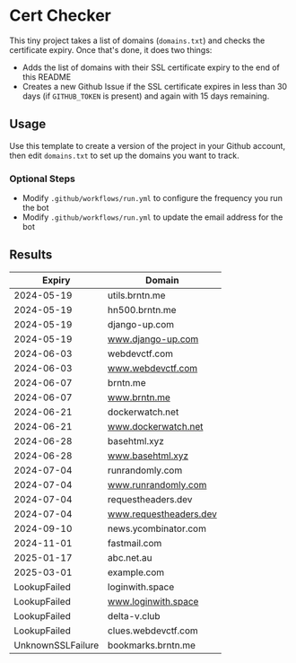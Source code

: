 # Cert Checker

This tiny project takes a list of domains (`domains.txt`) and checks the certificate expiry. Once that's done, it does two things:

- Adds the list of domains with their SSL certificate expiry to the end of this README
- Creates a new Github Issue if the SSL certificate expires in less than 30 days (if `GITHUB_TOKEN` is present) and again with 15 days remaining.


## Usage

Use this template to create a version of the project in your Github account, then edit `domains.txt` to set up the domains you want to track.


### Optional Steps

- Modify `.github/workflows/run.yml` to configure the frequency you run the bot
- Modify `.github/workflows/run.yml` to update the email address for the bot

## Results

| Expiry    | Domain   |
|-----------|----------|
| 2024-05-19 | utils.brntn.me |
| 2024-05-19 | hn500.brntn.me |
| 2024-05-19 | django-up.com |
| 2024-05-19 | www.django-up.com |
| 2024-06-03 | webdevctf.com |
| 2024-06-03 | www.webdevctf.com |
| 2024-06-07 | brntn.me |
| 2024-06-07 | www.brntn.me |
| 2024-06-21 | dockerwatch.net |
| 2024-06-21 | www.dockerwatch.net |
| 2024-06-28 | basehtml.xyz |
| 2024-06-28 | www.basehtml.xyz |
| 2024-07-04 | runrandomly.com |
| 2024-07-04 | www.runrandomly.com |
| 2024-07-04 | requestheaders.dev |
| 2024-07-04 | www.requestheaders.dev |
| 2024-09-10 | news.ycombinator.com |
| 2024-11-01 | fastmail.com |
| 2025-01-17 | abc.net.au |
| 2025-03-01 | example.com |
| LookupFailed | loginwith.space |
| LookupFailed | www.loginwith.space |
| LookupFailed | delta-v.club |
| LookupFailed | clues.webdevctf.com |
| UnknownSSLFailure | bookmarks.brntn.me |
